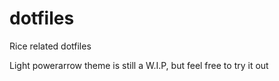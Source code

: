 dotfiles
========

Rice related dotfiles

Light powerarrow theme is still a W.I.P, but feel free to try it out
